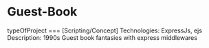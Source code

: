 # Guest-Book
typeOfProject === [Scripting/Concept]
Technologies: ExpressJs, ejs
Description: 1990s Guest book fantasies with express middlewares
